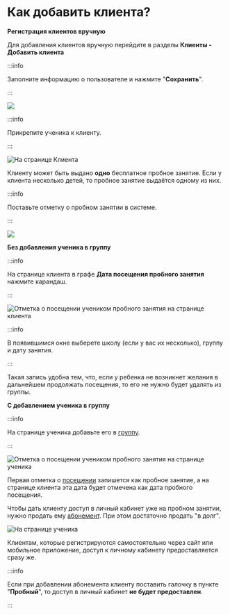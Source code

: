 # Как добавить клиента?

**Регистрация клиентов вручную**

Для добавления клиентов вручную перейдите в разделы **Клиенты - Добавить клиента**

:::info

Заполните информацию о пользователе и нажмите "**Сохранить**".

:::

![](../.gitbook/assets/Screenshot\_151.png)

:::info

Прикрепите ученика к клиенту.

:::

![На странице Клиента](<../.gitbook/assets/Screenshot\_388 (1).png>)

Клиенту может быть выдано **одно** бесплатное пробное занятие. Если у клиента несколько детей, то пробное занятие выдаётся одному из них.&#x20;

:::info

Поставьте отметку о пробном занятии в системе.

:::

![](../.gitbook/assets/Screenshot\_392.png)

**Без добавления ученика в группу**

:::info

&#x20;На странице клиента в графе **Дата посещения пробного занятия** нажмите карандаш.&#x20;

:::

![Отметка о посещении учеником пробного занятия на странице клиента](../.gitbook/assets/Screenshot\_393.png)

:::info

В появившимся окне выберете школу (если у вас их несколько), группу и дату занятия.

:::

Такая запись удобна тем, что, если у ребенка не возникнет желания в дальнейшем продолжать посещения, то его не нужно будет удалять из группы.

**С добавлением ученика в группу**&#x20;

:::info

На странице ученика добавьте его в [группу](../nachalo-raboty/shkola/gruppa/).

:::

![Отметка о посещении учеником пробного занятия на странице ученика](../.gitbook/assets/Screenshot\_395.png)

Первая отметка о [посещении](../nachalo-raboty/shkola/pomeshenie.md) запишется как пробное занятие, а на странице клиента эта дата будет отмечена как дата пробного посещения.

Чтобы дать клиенту доступ в личный кабинет уже на пробном занятии, нужно продать ему [абонемент](../abonementy/). При этом достаточно продать "в долг".&#x20;

![На странице ученика](../.gitbook/assets/Screenshot\_397.png)

Клиентам, которые регистрируются самостоятельно через сайт или мобильное приложение, доступ к личному кабинету предоставляется сразу же.

:::info

Если при добавлении абонемента клиенту поставить галочку в пункте "**Пробный**", то доступ в личный кабинет **не будет предоставлен**.

:::

